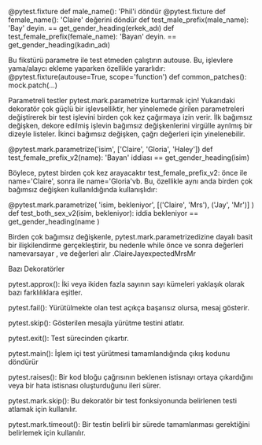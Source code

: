 @pytest.fixture def male_name(): 'Phil'i döndür @pytest.fixture def female_name(): 'Claire' değerini döndür def test_male_prefix(male_name): 'Bay' deyin. == get_gender_heading(erkek_adı) def test_female_prefix(female_name): 'Bayan' deyin. == get_gender_heading(kadın_adı)

Bu fikstürü parametre ile test etmeden çalıştırın autouse. Bu, işlevlere yama/alaycı ekleme yaparken özellikle yararlıdır: @pytest.fixture(autouse=True, scope='function') def common_patches(): mock.patch(...)

Parametreli testler pytest.mark.parametrize kurtarmak için! Yukarıdaki dekoratör çok güçlü bir işlevselliktir, her yinelemede girilen parametreleri değiştirerek bir test işlevini birden çok kez çağırmaya izin verir. İlk bağımsız değişken, dekore edilmiş işlevin bağımsız değişkenlerini virgülle ayrılmış bir dizeyle listeler. İkinci bağımsız değişken, çağrı değerleri için yinelenebilir.

@pytest.mark.parametrize('isim', ['Claire', 'Gloria', 'Haley']) def test_female_prefix_v2(name): 'Bayan' iddiası == get_gender_heading(isim)

Böylece, pytest birden çok kez arayacaktır test_female_prefix_v2: önce ile name='Claire', sonra ile name='Gloria'vb. Bu, özellikle aynı anda birden çok bağımsız değişken kullanıldığında kullanışlıdır:

@pytest.mark.parametrize( 'isim, bekleniyor', [('Claire', 'Mrs'), ('Jay', 'Mr')] ) def test_both_sex_v2(isim, bekleniyor): iddia bekleniyor == get_gender_heading(name )

Birden çok bağımsız değişkenle, pytest.mark.parametrizedizine dayalı basit bir ilişkilendirme gerçekleştirir, bu nedenle while önce ve sonra değerleri namevarsayar , ve değerleri alır .ClaireJayexpectedMrsMr

Bazı Dekoratörler

pytest.approx(): İki veya ikiden fazla sayının sayı kümeleri yaklaşık olarak bazı farklılıklara eşitler.

pytest.fail(): Yürütülmekte olan test açıkça başarısız olursa, mesaj gösterir.

pytest.skip(): Gösterilen mesajla yürütme testini atlatır.

pytest.exit(): Test sürecinden çıkartır.

pytest.main(): İşlem içi test yürütmesi tamamlandığında çıkış kodunu döndürür

pytest.raises(): Bir kod bloğu çağrısının beklenen istisnayı ortaya çıkardığını veya bir hata istisnası oluşturduğunu ileri sürer.

pytest.mark.skip(): Bu dekoratör bir test fonksiyonunda belirlenen testi atlamak için kullanılır.

pytest.mark.timeout(): Bir testin belirli bir sürede tamamlanması gerektiğini belirlemek için kullanılır.

